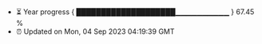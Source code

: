 - ⏳ Year progress { ████████████████████▁▁▁▁▁▁▁▁▁▁ } 67.45 %
- ⏰ Updated on Mon, 04 Sep 2023 04:19:39 GMT

